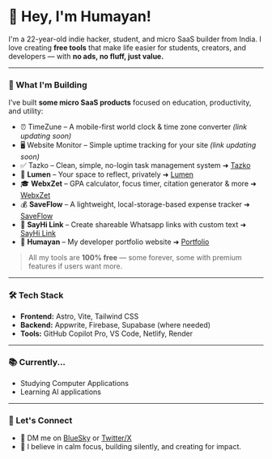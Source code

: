 # 👋 Hey, I'm Humayan!

I'm a 22-year-old indie hacker, student, and micro SaaS builder from India.
I love creating **free tools** that make life easier for students, creators, and developers — with **no ads, no fluff, just value.**

---

### 🚀 What I'm Building

I’ve built **some micro SaaS products** focused on education, productivity, and utility:

- ⏰ TimeZune – A mobile-first world clock & time zone converter *(link updating soon)*  
- 🖥️ Website Monitor – Simple uptime tracking for your site *(link updating soon)*  
- ✅ Tazko – Clean, simple, no-login task management system  ➜ [Tazko](https://tazko.pages.dev/)
- 📓 **Lumen** – Your space to reflect, privately  ➜ [Lumen](https://lumenbook.pages.dev/)
- 🎓 **WebxZet** – GPA calculator, focus timer, citation generator & more  ➜ [WebxZet](https://webxzet.tech/)
- 💰 **SaveFlow** – A lightweight, local-storage-based expense tracker ➜ [SaveFlow](https://saveflow.onrender.com/)  
- 🔗 **SayHi Link** – Create shareable Whatsapp links with custom text ➜ [SayHi Link](https://sayhilink.netlify.app/)
- 🚀 **Humayan** – My developer portfolio website  ➜ [Portfolio](https://humayan.pages.dev/)

> All my tools are **100% free** — some forever, some with premium features if users want more.

---

### 🛠️ Tech Stack

- **Frontend:** Astro, Vite, Tailwind CSS  
- **Backend:** Appwrite, Firebase, Supabase (where needed)  
- **Tools:** GitHub Copilot Pro, VS Code, Netlify, Render

---

### 📚 Currently...

- Studying Computer Applications  
- Learning AI applications

---

### 🤝 Let's Connect

- 💬 DM me on [BlueSky](https://bsky.app/profile/humayan.bsky.social)  or [Twitter/X](https://x.com/0x98c9)
- 🧠 I believe in calm focus, building silently, and creating for impact.


